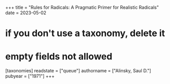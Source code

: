 +++
title = "Rules for Radicals: A Pragmatic Primer for Realistic Radicals"
date = 2023-05-02
# if you don't use a taxonomy, delete it
# empty fields not allowed
[taxonomies]
  readstate = ["queue"]
  authorname = ["Alinsky, Saul D."]
  pubyear = ["1971"]
+++

